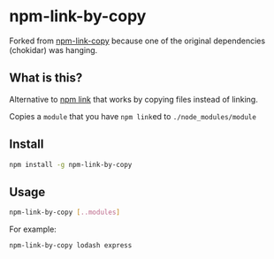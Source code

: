 # npm-link-by-copy

Forked from [npm-link-copy](https://github.com/laggingreflex/npm-link-copy/blob/master/readme.md) because one of the original dependencies (chokidar) was hanging.

## What is this?

Alternative to [npm link] that works by copying files instead of linking.

Copies a `module` that you have `npm link`ed to `./node_modules/module`

## Install

```sh
npm install -g npm-link-by-copy
```

## Usage

```sh
npm-link-by-copy [..modules]
```

For example:

```sh
npm-link-by-copy lodash express
```

<Links/>

[npm link]: https://docs.npmjs.com/cli/link

```

```
